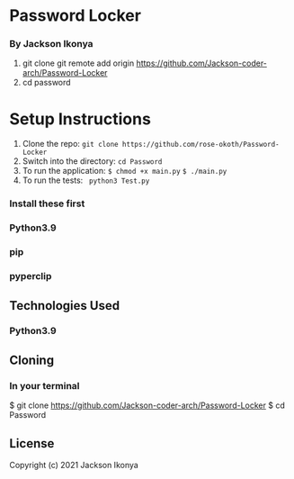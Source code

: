 # Password Locker
### By Jackson Ikonya
1. git clone git remote add origin https://github.com/Jackson-coder-arch/Password-Locker
2. cd password

## 
# Setup Instructions
1. Clone the repo:
    `git clone https://github.com/rose-okoth/Password-Locker`
1. Switch into the directory:
    `cd Password`
1. To run the application:
    `$ chmod +x main.py`
    `$ ./main.py`
1. To run the tests:
    ` python3 Test.py`
### Install these first
### Python3.9
### pip
### pyperclip

## Technologies Used
### Python3.9

## Cloning 
### In your terminal
$ git clone https://github.com/Jackson-coder-arch/Password-Locker
$ cd Password

## License
Copyright (c) 2021 Jackson Ikonya